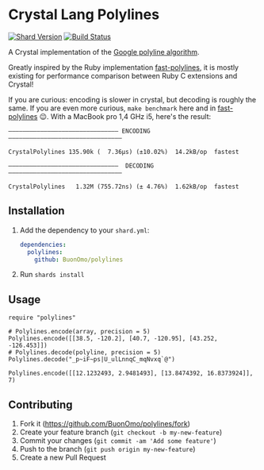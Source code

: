 # Crystal Lang Polylines

[![Shard Version](https://img.shields.io/github/v/tag/BuonOmo/polylines?sort=semver)](https://github.com/BuonOmo/polylines/releases)
[![Build Status](https://travis-ci.org/BuonOmo/polylines.svg?branch=master)](https://travis-ci.org/BuonOmo/polylines)

A Crystal implementation of the [Google polyline algorithm][algorithm].

Greatly inspired by the Ruby implementation [fast-polylines], it is mostly
existing for performance comparison between Ruby C extensions and Crystal!

If you are curious: encoding is slower in crystal, but decoding is roughly the same.
If you are even more curious, `make benchmark` here and in [fast-polylines] :wink:.
With a MacBook pro 1,4 GHz i5, here's the result:

```
——————————————————————————————— ENCODING ————————————————————————————————

CrystalPolylines 135.90k (  7.36µs) (±10.02%)  14.2kB/op  fastest

———————————————————————————————  DECODING ————————————————————————————————

CrystalPolylines   1.32M (755.72ns) (± 4.76%)  1.62kB/op  fastest
```

## Installation

1. Add the dependency to your `shard.yml`:

   ```yaml
   dependencies:
     polylines:
       github: BuonOmo/polylines
   ```

2. Run `shards install`

## Usage

```crystal
require "polylines"

# Polylines.encode(array, precision = 5)
Polylines.encode([[38.5, -120.2], [40.7, -120.95], [43.252, -126.453]])
# Polylines.decode(polyline, precision = 5)
Polylines.decode("_p~iF~ps|U_ulLnnqC_mqNvxq`@")

Polylines.encode([[12.1232493, 2.9481493], [13.8474392, 16.8373924]], 7)
```


## Contributing

1. Fork it (<https://github.com/BuonOmo/polylines/fork>)
2. Create your feature branch (`git checkout -b my-new-feature`)
3. Commit your changes (`git commit -am 'Add some feature'`)
4. Push to the branch (`git push origin my-new-feature`)
5. Create a new Pull Request

[algorithm]: https://code.google.com/apis/maps/documentation/utilities/polylinealgorithm.html
[fast-polylines]: https://github.com/klaxit/fast-polylines
